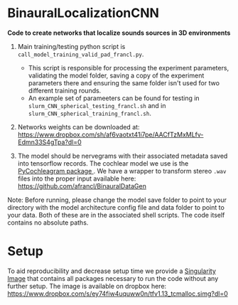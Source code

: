 # BinauralLocalizationCNN
**Code to create networks that localize sounds sources in 3D environments**


1. Main training/testing python script is `call_model_training_valid_pad_francl.py`. 
    * This script is responsible for processing the experiment parameters, validating the model folder, saving a copy of the experiment parameters there and ensuring the same folder isn't used for two different training rounds.
    * An example set of parameeters can be found for testing in `slurm_CNN_spherical_testing_francl.sh` and in `slurm_CNN_spherical_training_francl.sh`.
3. Networks weights can be downloaded at: https://www.dropbox.com/sh/af6vaotxt41i7pe/AACfTzMxMLfv-Edmn33S4gTpa?dl=0

2. The model should be nervegrams with their associated metadata saved into tensorflow records. The cochlear model we use is the [PyCochleagram package ](https://github.com/mcdermottLab/pycochleagram). We have a wrapper to transform stereo `.wav` files into the proper input available here: https://github.com/afrancl/BinauralDataGen



Note: Before running, please change the model save folder to point to your directory with the model architecture config file and data folder to point to your data. Both of these are in the associated shell scripts. The code itself contains no absolute paths.

# Setup
To aid reproducibility and decrease setup time we provide a [Singularity Image](https://sylabs.io/singularity/) that contains all packages necessary to run the code without any further setup. The image is available on dropbox here: https://www.dropbox.com/s/ey74fiw4uquww0n/tfv1.13_tcmalloc.simg?dl=0
